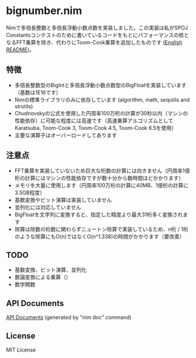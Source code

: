 # bignumber.nim

Nimで多倍長整数と多倍長浮動小数点数を実装しました。この実装は私がSPOJ Constantsコンテストのために書いているコードをもとにパフォーマンスの核となるFFT乗算を除き、代わりにToom-Cook乗算を追加したものです ([English README](README_en.md))。

## 特徴

- 多倍長整数型のBigIntと多倍長浮動小数点数型のBigFloatを実装しています（基数は1E16です）
- Nimの標準ライブラリのみに依存しています (algorithm, math, sequtils and strutils)
- Chudnovskyの公式を使用した円周率100万桁の計算が30秒以内（マシンの性能依存）に可能な程度には高速です（高速乗算アルゴリズムとしてKaratsuba, Toom-Cook 3, Toom-Cook 4.5, Toom-Cook 6.5を使用）
- 主要な演算子はオーバーロードしてあります

## 注意点

- FFT乗算を実装していないため巨大な桁数の計算には向きません（円周率1億桁の計算にはマシンの性能依存ですが数十分から数時間ほどかかります）
- メモリを大量に使用します（円周率100万桁の計算に40MB、1億桁の計算に3.5GB程度）
- 基数変換やビット演算は実装していません
- 並列化には対応していません
- BigFloatを文字列に変換すると、指定した精度より最大31桁多く変換されます
- 除算は除数の桁数に関わらずニュートン除算で実装しているため、n桁 / 1桁のような除算にもO(n)ではなくO(n^1.338)の時間がかかります（要改善）

## TODO

- 基数変換、ビット演算、並列化
- 数論変換による乗算（）
- 数学関数

## API Documents

[API Documents](https://ykoba1994.github.io/bignumber.nim/) (generated by "nim doc" command)

## License

MIT License

